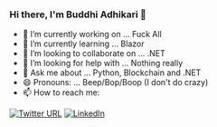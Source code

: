 ### Hi there, I'm Buddhi Adhikari 👋

- 🔭 I’m currently working on ... Fuck All
- 🌱 I’m currently learning ... Blazor
- 👯 I’m looking to collaborate on ... .NET
- 🤔 I’m looking for help with ... Nothing really
- 💬 Ask me about ... Python, Blockchain and .NET
- 😄 Pronouns: ... Beep/Bop/Boop (I don't do crazy)
- 📫 How to reach me: 

[![Twitter URL](https://img.shields.io/twitter/url?color=skyblue&label=Twitter&logo=Twitter&style=for-the-badge&url=https%3A%2F%2Ftwitter.com%2Fbuddhiadikari2)](https://twitter.com/buddhiadikari2)
[![LinkedIn](https://img.shields.io/badge/-LINKEDIN-0077B5?style=for-the-badge&logo=linkedin&logoColor=white)](https://www.linkedin.com/in/buddhi-adhikari/)

